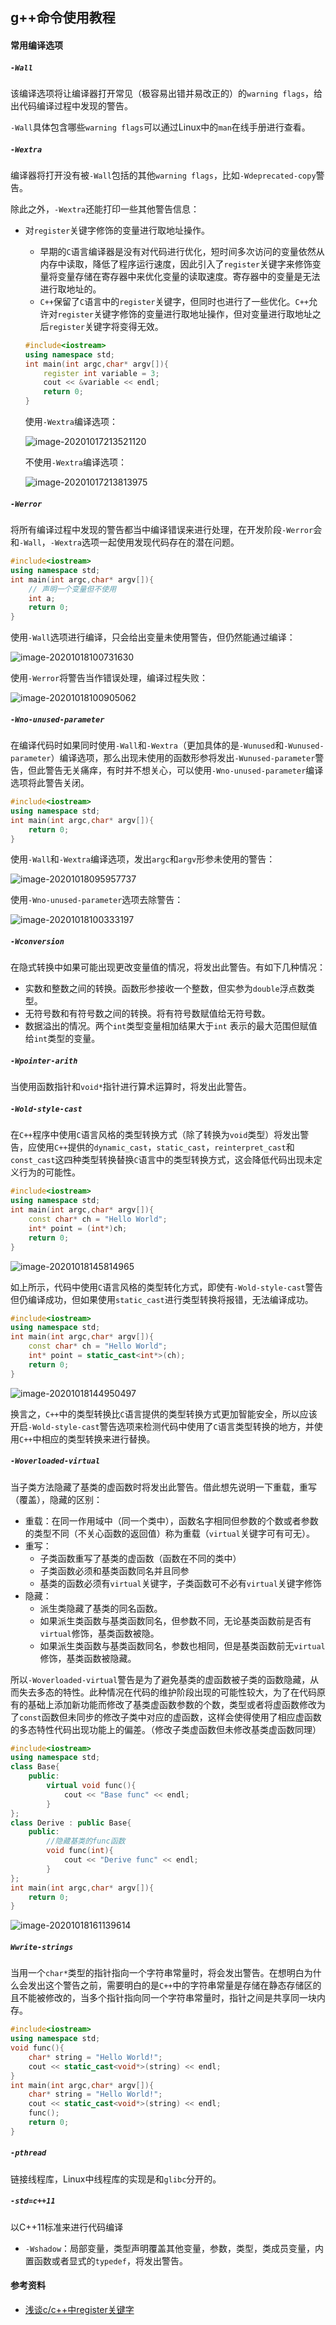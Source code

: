 ## g++命令使用教程

#### 常用编译选项

##### `-Wall`

该编译选项将让编译器打开常见（极容易出错并易改正的）的`warning flags`，给出代码编译过程中发现的警告。

`-Wall`具体包含哪些`warning flags`可以通过Linux中的`man`在线手册进行查看。

##### `-Wextra`

编译器将打开没有被`-Wall`包括的其他`warning flags`，比如`-Wdeprecated-copy`警告。

除此之外，`-Wextra`还能打印一些其他警告信息：

- 对`register`关键字修饰的变量进行取地址操作。

  - 早期的`C`语言编译器是没有对代码进行优化，短时间多次访问的变量依然从内存中读取，降低了程序运行速度，因此引入了`register`关键字来修饰变量将变量存储在寄存器中来优化变量的读取速度。寄存器中的变量是无法进行取地址的。
  - `C++`保留了`C`语言中的`register`关键字，但同时也进行了一些优化。`C++`允许对`register`关键字修饰的变量进行取地址操作，但对变量进行取地址之后`register`关键字将变得无效。

  ```cpp
  #include<iostream>
  using namespace std;
  int main(int argc,char* argv[]){
      register int variable = 3;
      cout << &variable << endl;
      return 0;
  }
  ```

  使用`-Wextra`编译选项：

  ![image-20201017213521120](.assets/image-20201017213521120.png)

  不使用`-Wextra`编译选项：

   ![image-20201017213813975](.assets/image-20201017213813975.png)

##### `-Werror`

将所有编译过程中发现的警告都当中编译错误来进行处理，在开发阶段`-Werror`会和`-Wall`，`-Wextra`选项一起使用发现代码存在的潜在问题。

```cpp
#include<iostream>
using namespace std;
int main(int argc,char* argv[]){
    // 声明一个变量但不使用
    int a;
    return 0;
}
```

使用`-Wall`选项进行编译，只会给出变量未使用警告，但仍然能通过编译：

 ![image-20201018100731630](.assets/image-20201018100731630.png)

使用`-Werror`将警告当作错误处理，编译过程失败：

 ![image-20201018100905062](.assets/image-20201018100905062.png)

##### `-Wno-unused-parameter`

在编译代码时如果同时使用`-Wall`和`-Wextra`（更加具体的是`-Wunused`和`-Wunused-parameter`）编译选项，那么出现未使用的函数形参将发出`-Wunused-parameter`警告，但此警告无关痛痒，有时并不想关心，可以使用`-Wno-unused-parameter`编译选项将此警告关闭。

```cpp
#include<iostream>
using namespace std;
int main(int argc,char* argv[]){
    return 0;
}
```
使用`-Wall`和`-Wextra`编译选项，发出`argc`和`argv`形参未使用的警告：

 ![image-20201018095957737](.assets/image-20201018095957737.png)

使用`-Wno-unused-parameter`选项去除警告：

 ![image-20201018100333197](.assets/image-20201018100333197.png)

##### `-Wconversion`

在隐式转换中如果可能出现更改变量值的情况，将发出此警告。有如下几种情况：

- 实数和整数之间的转换。函数形参接收一个整数，但实参为`double`浮点数类型。
- 无符号数和有符号数之间的转换。将有符号数赋值给无符号数。
- 数据溢出的情况。两个`int`类型变量相加结果大于`int` 表示的最大范围但赋值给`int`类型的变量。

##### `-Wpointer-arith`

当使用函数指针和`void*`指针进行算术运算时，将发出此警告。

##### `-Wold-style-cast`

在`C++`程序中使用`C`语言风格的类型转换方式（除了转换为`void`类型）将发出警告，应使用`C++`提供的`dynamic_cast`，`static_cast`，`reinterpret_cast`和`const_cast`这四种类型转换替换`C`语言中的类型转换方式，这会降低代码出现未定义行为的可能性。

```cpp
#include<iostream>
using namespace std;
int main(int argc,char* argv[]){
    const char* ch = "Hello World";
    int* point = (int*)ch;
    return 0;
}
```

 ![image-20201018145814965](.assets/image-20201018145814965.png)

如上所示，代码中使用`C`语言风格的类型转化方式，即使有`-Wold-style-cast`警告但仍编译成功，但如果使用`static_cast`进行类型转换将报错，无法编译成功。

```cpp
#include<iostream>
using namespace std;
int main(int argc,char* argv[]){
    const char* ch = "Hello World";
    int* point = static_cast<int*>(ch);
    return 0;
}
```

 ![image-20201018144950497](.assets/image-20201018144950497.png)

换言之，`C++`中的类型转换比`C`语言提供的类型转换方式更加智能安全，所以应该开启`-Wold-style-cast`警告选项来检测代码中使用了`C`语言类型转换的地方，并使用`C++`中相应的类型转换来进行替换。

##### `-Woverloaded-virtual`

当子类方法隐藏了基类的虚函数时将发出此警告。借此想先说明一下重载，重写（覆盖），隐藏的区别：

- 重载：在同一作用域中（同一个类中），函数名字相同但参数的个数或者参数的类型不同（不关心函数的返回值）称为重载（`virtual`关键字可有可无）。
- 重写：
  - 子类函数重写了基类的虚函数（函数在不同的类中）
  - 子类函数必须和基类函数同名并且同参
  - 基类的函数必须有`virtual`关键字，子类函数可不必有`virtual`关键字修饰
- 隐藏：
  - 派生类隐藏了基类的同名函数。
  - 如果派生类函数与基类函数同名，但参数不同，无论基类函数前是否有`virtual`修饰，基类函数被隐。
  - 如果派生类函数与基类函数同名，参数也相同，但是基类函数前无`virtual`修饰，基类函数被隐藏。

所以`-Woverloaded-virtual`警告是为了避免基类的虚函数被子类的函数隐藏，从而失去多态的特性。此种情况在代码的维护阶段出现的可能性较大，为了在代码原有的基础上添加新功能而修改了基类虚函数参数的个数，类型或者将虚函数修改为了`const`函数但未同步的修改子类中对应的虚函数，这样会使得使用了相应虚函数的多态特性代码出现功能上的偏差。（修改子类虚函数但未修改基类虚函数同理）

```cpp
#include<iostream>
using namespace std;
class Base{
    public:
        virtual void func(){
            cout << "Base func" << endl;
        }
};
class Derive : public Base{
    public:
    	//隐藏基类的func函数
        void func(int){
            cout << "Derive func" << endl;
        }
};
int main(int argc,char* argv[]){
    return 0;
}
```

 ![image-20201018161139614](.assets/image-20201018161139614.png)

##### `Wwrite-strings`

当用一个`char*`类型的指针指向一个字符串常量时，将会发出警告。在想明白为什么会发出这个警告之前，需要明白的是`C++`中的字符串常量是存储在静态存储区的且不能被修改的，当多个指针指向同一个字符串常量时，指针之间是共享同一块内存。

```cpp
#include<iostream>
using namespace std;
void func(){
    char* string = "Hello World!";
    cout << static_cast<void*>(string) << endl;
}
int main(int argc,char* argv[]){
    char* string = "Hello World!";
    cout << static_cast<void*>(string) << endl;
    func();
    return 0;
}
```

##### `-pthread`

链接线程库，Linux中线程库的实现是和`glibc`分开的。

##### `-std=c++11`

以C++11标准来进行代码编译

- `-Wshadow`：局部变量，类型声明覆盖其他变量，参数，类型，类成员变量，内置函数或者显式的`typedef`，将发出警告。

#### 参考资料

- [浅谈c/c++中register关键字](https://blog.csdn.net/m0_37717595/article/details/79615775)

